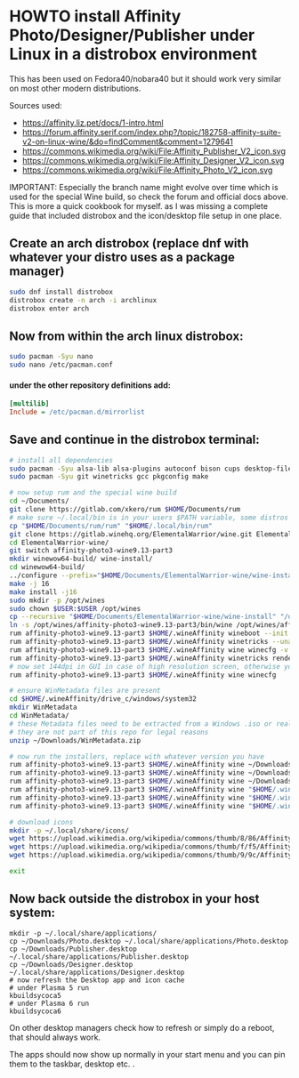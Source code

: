 # HOWTO install Affinity Photo/Designer/Publisher under Linux in a distrobox environment

This has been used on Fedora40/nobara40 but it should work very similar on most other modern distributions.

Sources used:
- https://affinity.liz.pet/docs/1-intro.html
- https://forum.affinity.serif.com/index.php?/topic/182758-affinity-suite-v2-on-linux-wine/&do=findComment&comment=1279641
- https://commons.wikimedia.org/wiki/File:Affinity_Publisher_V2_icon.svg
- https://commons.wikimedia.org/wiki/File:Affinity_Designer_V2_icon.svg
- https://commons.wikimedia.org/wiki/File:Affinity_Photo_V2_icon.svg

IMPORTANT: Especially the branch name might evolve over time
which is used for the special Wine build, so check the forum and official docs above. This is more a quick cookbook for myself. as I was missing a complete guide that included distrobox and the icon/desktop file setup in one place.


## Create an arch distrobox (replace dnf with whatever your distro uses as a package manager)
```sh
sudo dnf install distrobox
distrobox create -n arch -i archlinux
distrobox enter arch
```

## Now from within the arch linux distrobox:
```sh
sudo pacman -Syu nano
sudo nano /etc/pacman.conf
```

#### under the other repository definitions add:
```ini
[multilib]
Include = /etc/pacman.d/mirrorlist
```

## Save and continue in the distrobox terminal:
```sh
# install all dependencies
sudo pacman -Syu alsa-lib alsa-plugins autoconf bison cups desktop-file-utils flex fontconfig freetype2 gcc-libs gettext gnutls gst-plugins-bad gst-plugins-base gst-plugins-base-libs gst-plugins-good gst-plugins-ugly libcups libgphoto2 libpcap libpulse libunwind libxcomposite libxcursor libxi libxinerama libxkbcommon libxrandr libxxf86vm mesa mesa-libgl mingw-w64-gcc opencl-headers opencl-icd-loader pcsclite perl samba sane sdl2 unixodbc v4l-utils vulkan-headers vulkan-icd-loader wayland wine-gecko wine-mono
sudo pacman -Syu git winetricks gcc pkgconfig make

# now setup rum and the special wine build
cd ~/Documents/
git clone https://gitlab.com/xkero/rum $HOME/Documents/rum
# make sure ~/.local/bin is in your users $PATH variable, some distros do that by default in the .bashrc, some don't
cp "$HOME/Documents/rum/rum" "$HOME/.local/bin/rum"
git clone https://gitlab.winehq.org/ElementalWarrior/wine.git ElementalWarrior-wine
cd ElementalWarrior-wine/
git switch affinity-photo3-wine9.13-part3
mkdir winewow64-build/ wine-install/
cd winewow64-build/
../configure --prefix="$HOME/Documents/ElementalWarrior-wine/wine-install" --enable-archs=i386,x86_64
make -j 16
make install -j16
sudo mkdir -p /opt/wines
sudo chown $USER:$USER /opt/wines
cp --recursive "$HOME/Documents/ElementalWarrior-wine/wine-install" "/opt/wines/affinity-photo3-wine9.13-part3"
ln -s /opt/wines/affinity-photo3-wine9.13-part3/bin/wine /opt/wines/affinity-photo3-wine9.13-part3/bin/wine64
rum affinity-photo3-wine9.13-part3 $HOME/.wineAffinity wineboot --init
rum affinity-photo3-wine9.13-part3 $HOME/.wineAffinity winetricks --unattended dotnet48 corefonts
rum affinity-photo3-wine9.13-part3 $HOME/.wineAffinity wine winecfg -v win11
rum affinity-photo3-wine9.13-part3 $HOME/.wineAffinity winetricks renderer=vulkan
# now set 144dpi in GUI in case of high resolution screen, otherwise you can skip this winecfg step
rum affinity-photo3-wine9.13-part3 $HOME/.wineAffinity wine winecfg

# ensure WinMetadata files are present
cd $HOME/.wineAffinity/drive_c/windows/system32
mkdir WinMetadata
cd WinMetadata/
# these Metadata files need to be extracted from a Windows .iso or real install from C:\Windows\system32\WinMetadata
# they are not part of this repo for legal reasons
unzip ~/Downloads/WinMetadata.zip 

# now run the installers, replace with whatever version you have
rum affinity-photo3-wine9.13-part3 $HOME/.wineAffinity wine ~/Downloads/affinity-designer-msi-2.4.2.exe 
rum affinity-photo3-wine9.13-part3 $HOME/.wineAffinity wine ~/Downloads/affinity-photo-msi-2.4.2.exe 
rum affinity-photo3-wine9.13-part3 $HOME/.wineAffinity wine ~/Downloads/affinity-publisher-msi-2.4.2.exe 
rum affinity-photo3-wine9.13-part3 $HOME/.wineAffinity wine "$HOME/.wineAffinity/drive_c/Program Files/Affinity/Designer 2/Designer.exe"
rum affinity-photo3-wine9.13-part3 $HOME/.wineAffinity wine "$HOME/.wineAffinity/drive_c/Program Files/Affinity/Publisher 2/Publisher.exe"
rum affinity-photo3-wine9.13-part3 $HOME/.wineAffinity wine "$HOME/.wineAffinity/drive_c/Program Files/Affinity/Photo 2/Photo.exe"

# download icons
mkdir -p ~/.local/share/icons/
wget https://upload.wikimedia.org/wikipedia/commons/thumb/8/86/Affinity_Designer_V2_icon.svg/512px-Affinity_Designer_V2_icon.svg.png -O ~/.local/share/icons/Designer2.png
wget https://upload.wikimedia.org/wikipedia/commons/thumb/f/f5/Affinity_Photo_V2_icon.svg/512px-Affinity_Photo_V2_icon.svg.png -O ~/.local/share/icons/Photo2.png
wget https://upload.wikimedia.org/wikipedia/commons/thumb/9/9c/Affinity_Publisher_V2_icon.svg/512px-Affinity_Publisher_V2_icon.svg.png -O ~/.local/share/icons/Publisher2.png

exit
```

## Now back outside the distrobox in your host system:
```
mkdir -p ~/.local/share/applications/
cp ~/Downloads/Photo.desktop ~/.local/share/applications/Photo.desktop
cp ~/Downloads/Publisher.desktop ~/.local/share/applications/Publisher.desktop
cp ~/Downloads/Designer.desktop ~/.local/share/applications/Designer.desktop
# now refresh the Desktop app and icon cache
# under Plasma 5 run
kbuildsycoca5
# under Plasma 6 run
kbuildsycoca6
```
On other desktop managers check how to refresh or simply do a reboot, that should always work.

The apps should now show up normally in your start menu and you can pin them to the taskbar, desktop etc. .